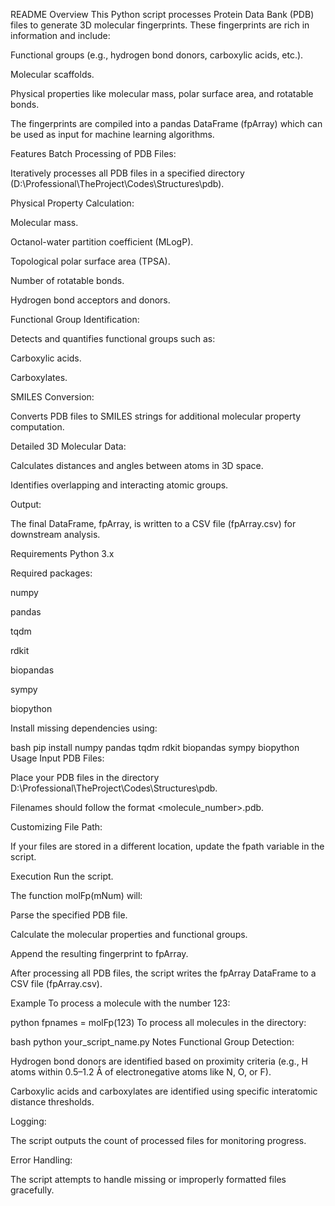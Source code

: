 README
Overview
This Python script processes Protein Data Bank (PDB) files to generate 3D molecular fingerprints. These fingerprints are rich in information and include:

Functional groups (e.g., hydrogen bond donors, carboxylic acids, etc.).

Molecular scaffolds.

Physical properties like molecular mass, polar surface area, and rotatable bonds.

The fingerprints are compiled into a pandas DataFrame (fpArray) which can be used as input for machine learning algorithms.

Features
Batch Processing of PDB Files:

Iteratively processes all PDB files in a specified directory (D:\Professional\TheProject\Codes\Structures\pdb\).

Physical Property Calculation:

Molecular mass.

Octanol-water partition coefficient (MLogP).

Topological polar surface area (TPSA).

Number of rotatable bonds.

Hydrogen bond acceptors and donors.

Functional Group Identification:

Detects and quantifies functional groups such as:

Carboxylic acids.

Carboxylates.

SMILES Conversion:

Converts PDB files to SMILES strings for additional molecular property computation.

Detailed 3D Molecular Data:

Calculates distances and angles between atoms in 3D space.

Identifies overlapping and interacting atomic groups.

Output:

The final DataFrame, fpArray, is written to a CSV file (fpArray.csv) for downstream analysis.

Requirements
Python 3.x

Required packages:

numpy

pandas

tqdm

rdkit

biopandas

sympy

biopython

Install missing dependencies using:

bash
pip install numpy pandas tqdm rdkit biopandas sympy biopython
Usage
Input
PDB Files:

Place your PDB files in the directory D:\Professional\TheProject\Codes\Structures\pdb\.

Filenames should follow the format <molecule_number>.pdb.

Customizing File Path:

If your files are stored in a different location, update the fpath variable in the script.

Execution
Run the script.

The function molFp(mNum) will:

Parse the specified PDB file.

Calculate the molecular properties and functional groups.

Append the resulting fingerprint to fpArray.

After processing all PDB files, the script writes the fpArray DataFrame to a CSV file (fpArray.csv).

Example
To process a molecule with the number 123:

python
fpnames = molFp(123)
To process all molecules in the directory:

bash
python your_script_name.py
Notes
Functional Group Detection:

Hydrogen bond donors are identified based on proximity criteria (e.g., H atoms within 0.5–1.2 Å of electronegative atoms like N, O, or F).

Carboxylic acids and carboxylates are identified using specific interatomic distance thresholds.

Logging:

The script outputs the count of processed files for monitoring progress.

Error Handling:

The script attempts to handle missing or improperly formatted files gracefully.
